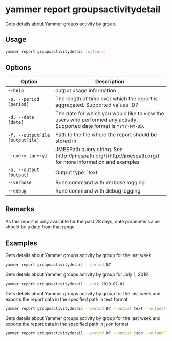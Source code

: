 # yammer report groupsactivitydetail

Gets details about Yammer groups activity by group.

## Usage

```sh
yammer report groupsactivitydetail [options]
```

## Options

Option|Description
------|-----------
`--help`|output usage information
`-p, --period [period]`|The length of time over which the report is aggregated. Supported values `D7|D30|D90|D180`
`-d, --date [date]`|The date for which you would like to view the users who performed any activity. Supported date format is `YYYY-MM-DD`.
`-f, --outputFile [outputFile]`|Path to the file where the report should be stored in
`--query [query]`|JMESPath query string. See [http://jmespath.org/](http://jmespath.org/) for more information and examples
`-o, --output [output]`|Output type. `text|json`. Default `text`
`--verbose`|Runs command with verbose logging
`--debug`|Runs command with debug logging

## Remarks

As this report is only available for the past 28 days, date parameter value should be a date from that range.

## Examples

Gets details about Yammer groups activity by group for the last week

```sh
yammer report groupsactivitydetail --period D7
```

Gets details about Yammer groups activity by group for July 1, 2019

```sh
yammer report groupsactivitydetail --date 2019-07-01
```

Gets details about Yammer groups activity by group for the last week and exports the report data in the specified path in text format

```sh
yammer report groupsactivitydetail --period D7 --output text --outputFile "groupsactivitydetail.txt"
```

Gets details about Yammer groups activity by group for the last week and exports the report data in the specified path in json format

```sh
yammer report groupsactivitydetail --period D7 --output json --outputFile "groupsactivitydetail.json"
```
